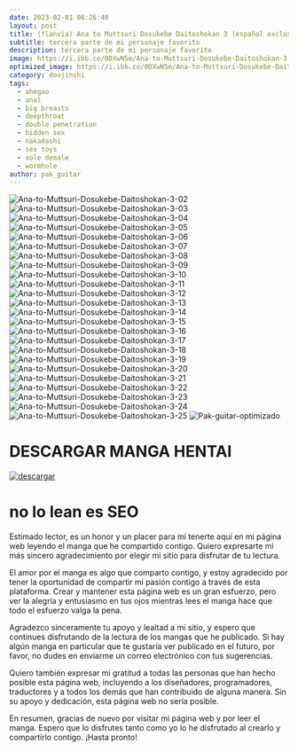 ```yaml
---
date: 2023-02-01 06:26:40
layout: post
title: (flanvia) Ana to Muttsuri Dosukebe Daitoshokan 3 (español exclusivo)
subtitle: tercera parte de mi personaje favorito
description: tercera parte de mi personaje favorito
image: https://i.ibb.co/0DXwN5m/Ana-to-Muttsuri-Dosukebe-Daitoshokan-3-01.jpg
optimized_image: https://i.ibb.co/0DXwN5m/Ana-to-Muttsuri-Dosukebe-Daitoshokan-3-01.jpg
category: doujinshi
tags:
  - ahegao
  - anal
  - big breasts
  - deepthroat
  - double penetration
  - hidden sex
  - nakadashi
  - sex toys
  - sole demale
  - wormhole
author: pak_guitar
---
```


<img src="https://i.ibb.co/4F3Yd86/Ana-to-Muttsuri-Dosukebe-Daitoshokan-3-02.jpg" alt="Ana-to-Muttsuri-Dosukebe-Daitoshokan-3-02" border="0">

<img src="https://i.ibb.co/N9c8fZ2/Ana-to-Muttsuri-Dosukebe-Daitoshokan-3-03.jpg" alt="Ana-to-Muttsuri-Dosukebe-Daitoshokan-3-03" border="0">

<img src="https://i.ibb.co/pws9R3j/Ana-to-Muttsuri-Dosukebe-Daitoshokan-3-04.jpg" alt="Ana-to-Muttsuri-Dosukebe-Daitoshokan-3-04" border="0">

<img src="https://i.ibb.co/r6MTVHj/Ana-to-Muttsuri-Dosukebe-Daitoshokan-3-05.jpg" alt="Ana-to-Muttsuri-Dosukebe-Daitoshokan-3-05" border="0">

<img src="https://i.ibb.co/Yh5V7qT/Ana-to-Muttsuri-Dosukebe-Daitoshokan-3-06.jpg" alt="Ana-to-Muttsuri-Dosukebe-Daitoshokan-3-06" border="0">

<img src="https://i.ibb.co/xDznshY/Ana-to-Muttsuri-Dosukebe-Daitoshokan-3-07.jpg" alt="Ana-to-Muttsuri-Dosukebe-Daitoshokan-3-07" border="0">

<img src="https://i.ibb.co/17Rv3jT/Ana-to-Muttsuri-Dosukebe-Daitoshokan-3-08.jpg" alt="Ana-to-Muttsuri-Dosukebe-Daitoshokan-3-08" border="0">

<img src="https://i.ibb.co/Tq2pqb3/Ana-to-Muttsuri-Dosukebe-Daitoshokan-3-09.jpg" alt="Ana-to-Muttsuri-Dosukebe-Daitoshokan-3-09" border="0">

<img src="https://i.ibb.co/G3WLxGN/Ana-to-Muttsuri-Dosukebe-Daitoshokan-3-10.jpg" alt="Ana-to-Muttsuri-Dosukebe-Daitoshokan-3-10" border="0">

<img src="https://i.ibb.co/djWxPHd/Ana-to-Muttsuri-Dosukebe-Daitoshokan-3-11.jpg" alt="Ana-to-Muttsuri-Dosukebe-Daitoshokan-3-11" border="0">

<img src="https://i.ibb.co/1QbGkZt/Ana-to-Muttsuri-Dosukebe-Daitoshokan-3-12.jpg" alt="Ana-to-Muttsuri-Dosukebe-Daitoshokan-3-12" border="0">

<img src="https://i.ibb.co/7Sb5LYy/Ana-to-Muttsuri-Dosukebe-Daitoshokan-3-13.jpg" alt="Ana-to-Muttsuri-Dosukebe-Daitoshokan-3-13" border="0">

<img src="https://i.ibb.co/7CrpdyH/Ana-to-Muttsuri-Dosukebe-Daitoshokan-3-14.jpg" alt="Ana-to-Muttsuri-Dosukebe-Daitoshokan-3-14" border="0">

<img src="https://i.ibb.co/g7dmYVW/Ana-to-Muttsuri-Dosukebe-Daitoshokan-3-15.jpg" alt="Ana-to-Muttsuri-Dosukebe-Daitoshokan-3-15" border="0">

<img src="https://i.ibb.co/1bvwXW6/Ana-to-Muttsuri-Dosukebe-Daitoshokan-3-16.jpg" alt="Ana-to-Muttsuri-Dosukebe-Daitoshokan-3-16" border="0">

<img src="https://i.ibb.co/7g4kgLv/Ana-to-Muttsuri-Dosukebe-Daitoshokan-3-17.jpg" alt="Ana-to-Muttsuri-Dosukebe-Daitoshokan-3-17" border="0">

<img src="https://i.ibb.co/dfh20Jw/Ana-to-Muttsuri-Dosukebe-Daitoshokan-3-18.jpg" alt="Ana-to-Muttsuri-Dosukebe-Daitoshokan-3-18" border="0">

<img src="https://i.ibb.co/wgCfJjN/Ana-to-Muttsuri-Dosukebe-Daitoshokan-3-19.jpg" alt="Ana-to-Muttsuri-Dosukebe-Daitoshokan-3-19" border="0">

<img src="https://i.ibb.co/tMnwxqQ/Ana-to-Muttsuri-Dosukebe-Daitoshokan-3-20.jpg" alt="Ana-to-Muttsuri-Dosukebe-Daitoshokan-3-20" border="0">

<img src="https://i.ibb.co/LJdJrKp/Ana-to-Muttsuri-Dosukebe-Daitoshokan-3-21.jpg" alt="Ana-to-Muttsuri-Dosukebe-Daitoshokan-3-21" border="0">

<img src="https://i.ibb.co/yf2sf9J/Ana-to-Muttsuri-Dosukebe-Daitoshokan-3-22.jpg" alt="Ana-to-Muttsuri-Dosukebe-Daitoshokan-3-22" border="0">

<img src="https://i.ibb.co/QnKWLGc/Ana-to-Muttsuri-Dosukebe-Daitoshokan-3-23.jpg" alt="Ana-to-Muttsuri-Dosukebe-Daitoshokan-3-23" border="0">

<img src="https://i.ibb.co/5v34FkS/Ana-to-Muttsuri-Dosukebe-Daitoshokan-3-24.jpg" alt="Ana-to-Muttsuri-Dosukebe-Daitoshokan-3-24" border="0">

<img src="https://i.ibb.co/kGrVDyw/Ana-to-Muttsuri-Dosukebe-Daitoshokan-3-25.jpg" alt="Ana-to-Muttsuri-Dosukebe-Daitoshokan-3-25" border="0">

<img src="https://i.ibb.co/5jPJPJ5/Pak-guitar-optimizado.jpg" alt="Pak-guitar-optimizado" border="0">


# DESCARGAR MANGA HENTAI
<a href="https://exe.io/fIZJHHq"><img src="https://i.ibb.co/ph6KsCR/descargar.png" alt="descargar"/></a>

# no lo lean es SEO

Estimado lector, es un honor y un placer para mí tenerte aquí en mi página web leyendo el manga que he compartido contigo. Quiero expresarte mi más sincero agradecimiento por elegir mi sitio para disfrutar de tu lectura.

El amor por el manga es algo que comparto contigo, y estoy agradecido por tener la oportunidad de compartir mi pasión contigo a través de esta plataforma. Crear y mantener esta página web es un gran esfuerzo, pero ver la alegría y entusiasmo en tus ojos mientras lees el manga hace que todo el esfuerzo valga la pena.

Agradezco sinceramente tu apoyo y lealtad a mi sitio, y espero que continues disfrutando de la lectura de los mangas que he publicado. Si hay algún manga en particular que te gustaría ver publicado en el futuro, por favor, no dudes en enviarme un correo electrónico con tus sugerencias.

Quiero también expresar mi gratitud a todas las personas que han hecho posible esta página web, incluyendo a los diseñadores, programadores, traductores y a todos los demás que han contribuido de alguna manera. Sin su apoyo y dedicación, esta página web no sería posible.

En resumen, gracias de nuevo por visitar mi página web y por leer el manga. Espero que lo disfrutes tanto como yo lo he disfrutado al crearlo y compartirlo contigo. ¡Hasta pronto!

